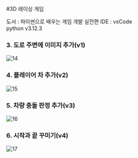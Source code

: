 #3D 레이싱 게임  

도서 : 파이썬으로 배우는 게임 개발 실전편
IDE : vsCode  
python v3.12.3  

### 3. 도로 주변에 이미지 추가(v1)
![14](https://github.com/doomout/Python_Racer/assets/13861731/1af21ef1-58d2-465a-b78e-03271747ede5)

### 4. 플레이어 차 추가(v2)
![15](https://github.com/doomout/Python_Racer/assets/13861731/99ab64a9-ba1d-40a1-89ea-f4d406a2bad9)

### 5. 차량 충돌 판정 추가(v3)
![16](https://github.com/doomout/Python_Racer/assets/13861731/d32eab02-d8f5-4a50-ae2a-cbf5cbffa8db)

### 6. 시작과 끝 꾸미기(v4)
![17](https://github.com/doomout/Python_Racer/assets/13861731/9997ea90-ffc9-4f84-9d04-cfb67f55ace7)
